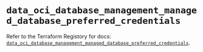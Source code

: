 # `data_oci_database_management_managed_database_preferred_credentials`

Refer to the Terraform Registory for docs: [`data_oci_database_management_managed_database_preferred_credentials`](https://registry.terraform.io/providers/oracle/oci/6.18.0/docs/data-sources/database_management_managed_database_preferred_credentials).
